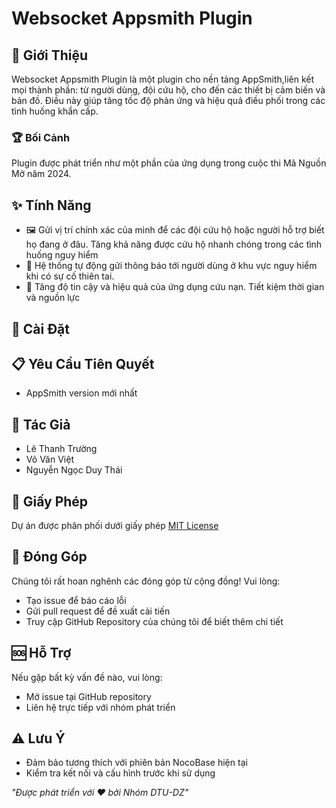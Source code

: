 # Websocket Appsmith Plugin

## 🌟 Giới Thiệu
Websocket Appsmith Plugin là một plugin cho nền tảng AppSmith,liên kết mọi thành phần: từ người dùng, đội cứu hộ, cho đến các thiết bị cảm biến và bản đồ. Điều này giúp tăng tốc độ phản ứng và hiệu quả điều phối trong các tình huống khẩn cấp.
### 🏆 Bối Cảnh
Plugin được phát triển như một phần của ứng dụng trong cuộc thi Mã Nguồn Mở năm 2024.

## ✨ Tính Năng
- 🖼️ Gửi vị trí chính xác của mình để các đội cứu hộ hoặc người hỗ trợ biết họ đang ở đâu. Tăng khả năng được cứu hộ nhanh chóng trong các tình huống nguy hiểm
- 🔀 Hệ thống tự động gửi thông báo tới người dùng ở khu vực nguy hiểm khi có sự cố thiên tai.
- 🔧 Tăng độ tin cậy và hiệu quả của ứng dụng cứu nạn.  Tiết kiệm thời gian và nguồn lực
## 🚀 Cài Đặt



## 📋 Yêu Cầu Tiên Quyết
- AppSmith version mới nhất
## 👥 Tác Giả
- Lê Thanh Trường
- Võ Văn Việt
- Nguyễn Ngọc Duy Thái

## 📄 Giấy Phép
Dự án được phân phối dưới giấy phép [MIT License](https://github.com/Truongpyeo/DTURelifeLink/blob/master/LICENSE)

## 🤝 Đóng Góp
Chúng tôi rất hoan nghênh các đóng góp từ cộng đồng! Vui lòng:

- Tạo issue để báo cáo lỗi
- Gửi pull request để đề xuất cải tiến
- Truy cập GitHub Repository của chúng tôi để biết thêm chi tiết

## 🆘 Hỗ Trợ
Nếu gặp bất kỳ vấn đề nào, vui lòng:

- Mở issue tại GitHub repository
- Liên hệ trực tiếp với nhóm phát triển
## ⚠️ Lưu Ý
- Đảm bảo tương thích với phiên bản NocoBase hiện tại
- Kiểm tra kết nối và cấu hình trước khi sử dụng



*"Được phát triển với ❤️ bởi Nhóm DTU-DZ"*

